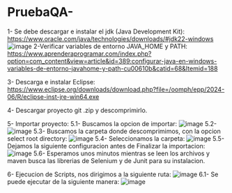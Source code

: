 # PruebaQA-
1- Se debe descargar e instalar el jdk (Java Development Kit): https://www.oracle.com/java/technologies/downloads/#jdk22-windows
![image](https://github.com/user-attachments/assets/0bb6f473-8d9d-43c8-8bd7-82c0c9fdc2b4)
2-Verificar variables de entorno JAVA_HOME y PATH: https://www.aprenderaprogramar.com/index.php?option=com_content&view=article&id=389:configurar-java-en-windows-variables-de-entorno-javahome-y-path-cu00610b&catid=68&Itemid=188

3- Descarga e instalar Eclipse: https://www.eclipse.org/downloads/download.php?file=/oomph/epp/2024-06/R/eclipse-inst-jre-win64.exe

4- Descargar proyecto git .zip y descomprimirlo.

5- Importar proyecto:
  5.1- Buscamos la opcion de importar:
  ![image](https://github.com/user-attachments/assets/fea5a986-9d30-4add-97a9-37ba7bb9acfe)
  5.2- 
  ![image](https://github.com/user-attachments/assets/91aea595-6f85-4a76-a9c9-f1d3750a3016)
  5.3- Buscamos la carpeta donde descomprimimos, con la opcion select root directory: 
  ![image](https://github.com/user-attachments/assets/3d7341e8-43c1-430a-8a01-8a9de19ecda2)
  5.4- Seleccionamos la carpeta: 
  ![image](https://github.com/user-attachments/assets/f79e9a4d-b9b1-48ae-8731-254cc74bc3e8)
  5.5- Dejamos la siguiente configuracion antes de Finalizar la importacion: 
  ![image](https://github.com/user-attachments/assets/ae71f972-9a25-4062-8578-7121df6ffb09)
  5.6- Esperamos unos minutos mientras se leen los archivos y maven busca las librerias de Selenium y de Junit para su instalacion.
  
6- Ejecucion de Scripts, nos dirigimos a la siguiente ruta:
![image](https://github.com/user-attachments/assets/606d2743-182c-4482-9864-f86cbce64c0a)
  6.1- Se puede ejecutar de la siguiente manera: 
  ![image](https://github.com/user-attachments/assets/2713748b-0709-4e79-b045-18c21b61beb9)





 
